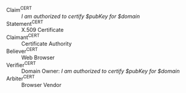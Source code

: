 <dl>
<dt>Claim<sup>CERT</sup></dt>
<dd><i>I am authorized to certify $pubKey for $domain</i></dd>
<dt>Statement<sup>CERT</sup></dt>
<dd>X.509 Certificate</dd>
<dt>Claimant<sup>CERT</sup></dt>
<dd>Certificate Authority</dd>
<dt>Believer<sup>CERT</sup></dt>
<dd>Web Browser</dd>
<dt>Verifier<sup>CERT</sup></dt>
<dd>Domain Owner: <i>I am authorized to certify $pubKey for $domain</i></dd>
<dt>Arbiter<sup>CERT</sup></dt>
<dd>Browser Vendor</dd>
</dl>